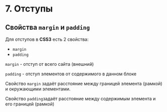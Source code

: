   # 7. Отступы
  
  ## Свойства `margin` и `padding`
  Для отступов в **CSS3** есть 2 свойства:
  
  * `margin`
  * `padding`
  
  `margin` - отступ от всего сайта (внешний)
  
  `padding` - отступ элементов от содержимого в данном блоке
  
  Свойство `margin` задаёт расстояние между границей элемента (рамкой) и окружающими элементами.
  
  Свойство `padding`задаёт расстояние между содержимым элемента и его границей (рамкой)
